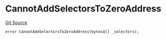 # CannotAddSelectorsToZeroAddress
[Git Source](https://github.com/thrackle-io/tron/blob/16aa388bf7edf8163f2f93600ba5d420a17a40c0/src/client/token/handler/diamond/HandlerDiamondLib.sol)


```solidity
error CannotAddSelectorsToZeroAddress(bytes4[] _selectors);
```

